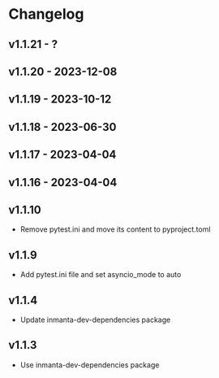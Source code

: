 # Changelog

## v1.1.21 - ?


## v1.1.20 - 2023-12-08


## v1.1.19 - 2023-10-12


## v1.1.18 - 2023-06-30


## v1.1.17 - 2023-04-04


## v1.1.16 - 2023-04-04


## v1.1.10
- Remove pytest.ini and move its content to pyproject.toml

## v1.1.9
- Add pytest.ini file and set asyncio_mode to auto

## v1.1.4
- Update inmanta-dev-dependencies package

## v1.1.3
- Use inmanta-dev-dependencies package
